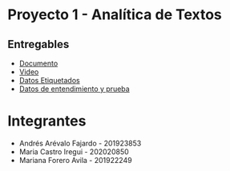 # Proyecto 1 - Analítica de Textos

## Entregables
* [Documento]()
* [Video]()
* [Datos Etiquetados]()
* [Datos de entendimiento y prueba]()

# Integrantes
* Andrés Arévalo Fajardo - 201923853
* Maria Castro Iregui - 202020850
* Mariana Forero Avila - 201922249
